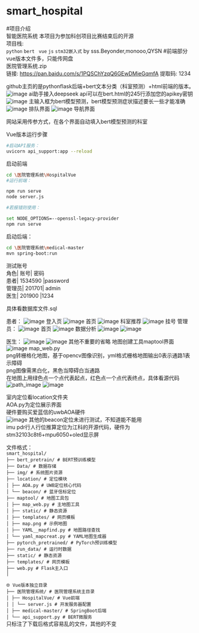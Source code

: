 # smart_hospital

#项目介绍  
智能医院系统
本项目为参加科创项目比赛结束后的开源  
项目栈:  
`python` `bert ` `vue` `js` `stm32嵌入式` 
by sss.Beyonder,monooo,QYSN
#前端部分
vue版本文件多，只能传网盘  
医院管理系统.zip  
链接: https://pan.baidu.com/s/1PQSChYzqQ6GEwDMieGqmfA 提取码: 1234  




github主页的是pythonflask后端+bert文本分类（科室预测）+html前端的版本。  
![image](https://github.com/user-attachments/assets/bb256159-5e46-4143-94fe-335cbcfa3387)
ai助手接入deepseek api可以在bert.html的245行添加您的apikey密钥
![image](https://github.com/user-attachments/assets/defc1b02-dae0-401f-947e-41ef54b3d60f)
主输入框为bert模型预测，bert模型预测症状描述要长一些才能准确
![image](https://github.com/user-attachments/assets/1dc432a7-8ee9-4b8c-9110-eaf071e41bba)
排队界面
![image](https://github.com/user-attachments/assets/a4b14ba0-7813-4a94-b426-bca19eca79f1)
导航界面  

网站采用传参方式，在各个界面自动填入bert模型预测的科室  

Vue版本运行步骤

```bash
#启动API服务：
uvicorn api_support:app --reload
```
启动前端

```bash
cd \医院管理系统\HospitalVue
#运行前端：

npm run serve
node server.js
```
```bash
#若报错则使用：

set NODE_OPTIONS=--openssl-legacy-provider
npm run serve
```


启动后端：
```bash
cd \医院管理系统\medical-master
mvn spring-boot:run
```
测试账号  
角色|	账号|	密码  
患者|	1534590	|password  
管理员|	201701|	admin  
医生|	201900	|1234  
  
具体看数据库文件.sql  
  
患者：
![image](https://github.com/user-attachments/assets/85fa91c5-be4d-4e6f-8372-b87e57322975)
登入页
![image](https://github.com/user-attachments/assets/2dfd62c8-8210-40ce-8e99-b004b6c4ac88)
首页
![image](https://github.com/user-attachments/assets/59c80f9c-39e6-4967-93fe-5f25153803e8)
科室推荐
![image](https://github.com/user-attachments/assets/f9773ccb-135b-4798-b89d-a8c18f3f9782)
挂号
管理员：
![image](https://github.com/user-attachments/assets/2a1becb1-9cd9-43f8-9ae9-2ab7c62dc1c2)
首页
![image](https://github.com/user-attachments/assets/76640ce8-7708-47e6-895f-99433e002f14)
数据分析
![image](https://github.com/user-attachments/assets/12eff1d4-41c5-4556-b7c2-a24aff49f518)
![image](https://github.com/user-attachments/assets/c8e1e1b4-9cf7-4a26-9126-ee59784cd35b)
  
医生：
![image](https://github.com/user-attachments/assets/f1269f75-45a4-42db-8e0e-9c14c0fe6c19)
![image](https://github.com/user-attachments/assets/f32e1101-3aa9-4d57-85e5-3edc8b469574)
其他不重要的省略
地图创建工具maptool界面
![image](https://github.com/user-attachments/assets/fecc3198-88f1-4692-9c04-cbdf60bce41c)
map_web.py  
png转栅格化地图，基于opencv图像识别，yml格式栅格地图输出0表示通路1表示障碍  
png图像需黑白化，黑色当障碍白当通路  
在地图上用绿色点一个点代表起点，红色点一个点代表终点，具体看源代码  
![path_image](https://github.com/user-attachments/assets/eb359dbf-e44f-4a2c-8862-bf3860f4dd37)
![image](https://github.com/user-attachments/assets/00b4e0fd-d60f-48c0-b3e5-30bb8c6c79d5)
  

室内定位看location文件夹  
AOA.py为定位展示界面  
硬件要购买爱蓝信的uwbAOA硬件  
![image](https://github.com/user-attachments/assets/81a426f3-03cf-479c-a2b7-f3763f3df25d)
其他的beacon定位未进行测试，不知道能不能用  
imu pdr行人行位推算定位为江科的开源代码，硬件为stm32103c8t6+mpu6050+oled显示屏  


文件格式：  
`smart_hospital/`  
`├── bert_pretrain/ # BERT预训练模型`  
`├── Data/ # 数据存储`  
`├── img/ # 系统图片资源`  
`├── location/ # 定位模块`  
`│ ├── AOA.py # UWB定位核心代码`  
`│ └── beacon/ # 蓝牙信标定位`  
`├── maptool/ # 地图工具包`  
`│ ├── map_web.py # 主地图工具`  
`│ ├── static/ # 静态资源`  
`│ ├── templates/ # 网页模板`  
`│ ├── map.png # 示例地图`  
`│ ├── YAML__mapfind.py # 地图路径查找`  
`│ └── yaml_mapcreat.py # YAML地图生成器`  
`├── pytorch_pretrained/ # PyTorch预训练模型`  
`├── run_data/ # 运行时数据`  
`├── static/ # 静态资源`  
`├── templates/ # 网页模板`  
`├── web.py # Flask主入口`  
`│`  
  
`🌐 Vue版本独立目录`   
`├── 医院管理系统/ # 医院管理系统主目录`  
`│ ├── HospitalVue/ # Vue前端`  
`│ │ └── server.js # 开发服务器配置`  
`│ ├── medical-master/ # SpringBoot后端`  
`│ └── api_support.py # BERT微服务`  
只标注了下载后格式容易乱的文件，其他的不变
